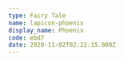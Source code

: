 ```yaml
---
type: Fairy Tale
name: lapicon-phoenix
display_name: Phoenix
code: ebd7
date: 2020-11-02T02:22:15.080Z
---
```

